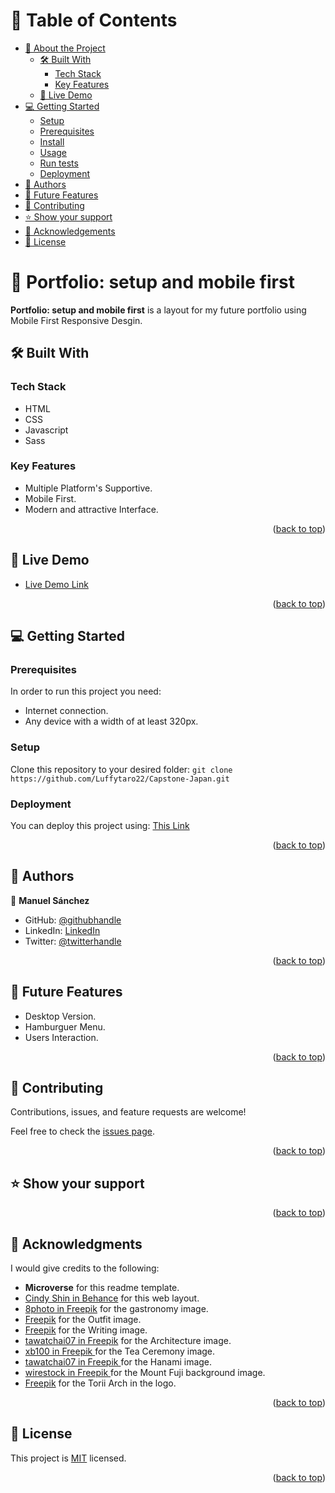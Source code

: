<a name="readme-top"></a>

<!-- TABLE OF CONTENTS -->

# 📗 Table of Contents

- [📖 About the Project](#about-project)
  - [🛠 Built With](#built-with)
    - [Tech Stack](#tech-stack)
    - [Key Features](#key-features)
  - [🚀 Live Demo](#live-demo)
- [💻 Getting Started](#getting-started)
  - [Setup](#setup)
  - [Prerequisites](#prerequisites)
  - [Install](#install)
  - [Usage](#usage)
  - [Run tests](#run-tests)
  - [Deployment](#deployment)
- [👥 Authors](#authors)
- [🔭 Future Features](#future-features)
- [🤝 Contributing](#contributing)
- [⭐️ Show your support](#support)
- [🙏 Acknowledgements](#acknowledgements)
- [📝 License](#license)

<!-- PROJECT DESCRIPTION -->

# 📖 Portfolio: setup and mobile first <a name="about-project"></a>

**Portfolio: setup and mobile first** is a layout for my future portfolio using Mobile First Responsive Desgin.

## 🛠 Built With <a name="built-with"></a>

### Tech Stack <a name="tech-stack"></a>

* HTML
* CSS
* Javascript
* Sass

<!-- Features -->

### Key Features <a name="key-features"></a>
* Multiple Platform's Supportive.
* Mobile First.
* Modern and attractive Interface.
<p align="right">(<a href="#readme-top">back to top</a>)</p>

<!-- LIVE DEMO -->

## 🚀 Live Demo <a name="live-demo"></a>

- [Live Demo Link](https://luffytaro22.github.io/Capstone-Japan/)

<p align="right">(<a href="#readme-top">back to top</a>)</p>

<!-- GETTING STARTED -->

## 💻 Getting Started <a name="getting-started"></a>

### Prerequisites
In order to run this project you need:
* Internet connection.
* Any device with a width of at least 320px.

### Setup
Clone this repository to your desired folder:
`git clone https://github.com/Luffytaro22/Capstone-Japan.git`

### Deployment
You can deploy this project using: [This Link](https://luffytaro22.github.io/Portfolio-Mobile-First-Skeleton/)


<p align="right">(<a href="#readme-top">back to top</a>)</p>

<!-- AUTHORS -->

## 👥 Authors <a name="authors"></a>

👤 **Manuel Sánchez**

- GitHub: [@githubhandle](https://github.com/Luffytaro22)
- LinkedIn: [LinkedIn](https://www.linkedin.com/in/manuel-alejandro-sanchez-sierra-4b358b14a/)
- Twitter: [@twitterhandle](https://twitter.com/Luffytaro_san22)

<p align="right">(<a href="#readme-top">back to top</a>)</p>

<!-- FUTURE FEATURES -->

## 🔭 Future Features <a name="future-features"></a>
* Desktop Version.
* Hamburguer Menu.
* Users Interaction.
<p align="right">(<a href="#readme-top">back to top</a>)</p>

<!-- CONTRIBUTING -->

## 🤝 Contributing <a name="contributing"></a>

Contributions, issues, and feature requests are welcome!

Feel free to check the [issues page](../../issues/).

<p align="right">(<a href="#readme-top">back to top</a>)</p>

<!-- SUPPORT -->

## ⭐️ Show your support <a name="support"></a>

<p align="right">(<a href="#readme-top">back to top</a>)</p>

<!-- ACKNOWLEDGEMENTS -->

## 🙏 Acknowledgments <a name="acknowledgements"></a>

I would give credits to the following:
* **Microverse** for this readme template.
* <a href="https://www.behance.net/adagio07" target="_blank" rel="noopener">Cindy Shin in Behance</a> for this web layout.
* <a href="https://www.freepik.es/foto-gratis/vista-lateral-roll-salsa-soja-palillos-mano_7727088.htm#query=cocina%20japonesa&position=0&from_view=search&track=ais" target="_blank" rel="noopener">8photo in Freepik</a> for the gastronomy image.
* <a href="https://www.freepik.es/foto-gratis/paraguas-wagasa-japones-ayudado-mujer-joven_30117608.htm#query=ropa%20japonesa&position=20&from_view=search&track=ais" target="_blank" rel="noopener">Freepik</a> for the Outfit image.
* <a href="https://www.freepik.es/foto-gratis/cerca-al-maestro-haciendo-caligrafia-japonesa-llamado-shodo_18677092.htm#query=caligrafia%20japonesa&position=9&from_view=search&track=ais" target="_blank" rel="noopener">Freepik</a> for the Writing image.
* <a href="https://www.freepik.es/foto-gratis/santuario-fushimi-inari-kioto-japon_10695627.htm#query=arquitectura%20japonesa&position=10&from_view=search&track=ais" target="_blank" rel="noopener">tawatchai07 in Freepik</a> for the Architecture image.
* <a href="https://www.freepik.es/foto-gratis/te-agua-marron-fondo-ceramica_1164036.htm#query=te%20japones&position=2&from_view=search&track=ais" target="_blank" rel="noopener">xb100 in Freepik </a> for the Tea Ceremony image.
* <a href="https://www.freepik.es/foto-gratis/flores-cerezo-castillo-himeji-japon_10824398.htm#query=sakura%20japon&position=41&from_view=search&track=ais" target="_blank" rel="noopener">tawatchai07 in Freepik </a> for the Hanami image.
* <a href="https://www.freepik.es/foto-gratis/pagoda-roja-chureito-japon-monte-fuji-detras_8281314.htm#query=japan&position=6&from_view=search&track=sph" target="_blank" rel="noopener">wirestock in Freepik </a> for the Mount Fuji background image.
* <a href="https://www.flaticon.es/iconos-gratis/japon" target="_blank" rel="noopener">Freepik</a> for the Torii Arch in the logo.

<p align="right">(<a href="#readme-top">back to top</a>)</p>

<!-- LICENSE -->

## 📝 License <a name="license"></a>

This project is [MIT](./LICENSE) licensed.

<p align="right">(<a href="#readme-top">back to top</a>)</p>


